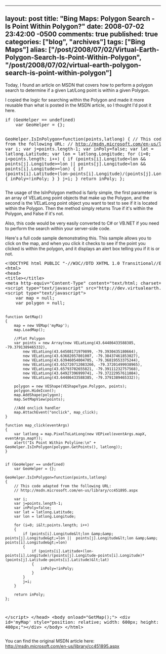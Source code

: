   ---
  layout: post
  title: "Bing Maps: Polygon Search - Is Point Within Polygon?"
  date: 2008-07-02 23:42:00 -0500
  comments: true
  published: true
  categories: ["blog", "archives"]
  tags: ["Bing Maps"]
  alias: ["/post/2008/07/02/Virtual-Earth-Polygon-Search-Is-Point-Within-Polygon", "/post/2008/07/02/virtual-earth-polygon-search-is-point-within-polygon"]
  ---
<!-- more -->
<p>Today, I found an article on MSDN that covers how to perform a polygon search to determine if a given Lat/Long point is within a given Polygon.</p>
<p>I copied the logic for searching within the Polygon and made it more reusable than what is posted in the MSDN article, so I thought I'd post it here.</p>
<pre class="brush: js; first-line: 1; tab-size: 4; toolbar: false; ">if (GeoHelper == undefined)
    var GeoHelper = {};

GeoHelper.IsInPolygon=function(points,latlong)
{
    // This code adapted from the following URL:
    // http://msdn.microsoft.com/en-us/library/cc451895.aspx
    var i;
    var j=points.length-1;
    var inPoly=false;
    var lat = latlong.Latitude;
    var lon = latlong.Longitude;
    for (i=0; i&lt;points.length; i++) 
    {
        if (points[i].Longitude&lt;lon &amp;&amp; points[j].Longitude&gt;=lon ||  points[j].Longitude&lt;lon &amp;&amp; points[i].Longitude&gt;=lon) 
        {
            if (points[i].Latitude+(lon-points[i].Longitude)/(points[j].Longitude-points[i].Longitude)*(points[j].Latitude-points[i].Latitude)&lt;lat) 
            {
                inPoly=!inPoly; 
            }
        }
        j=i; 
    }
    return inPoly; 
};</pre>
<p>The usage of the IsInPolygon method is fairly simple, the first parameter is an array of VELatLong point objects that make up the Polygon, and the second is the VELatLong point object you want to test to see if it is located within the Polygon. Then the method simply returns True if it's within the Polygon, and False if it's not.</p>
<p>Also, this code would be very easily converted to C# or VB.NET if you need to perform the search within your server-side code.</p>
<p>Here's a full code sample demonstrating this. This sample allows you to click on the map, and when you click it checks to see if the point you clicked is within the polygon, and it displays an alert box telling you if it is or not.</p>
<pre class="brush: xml; first-line: 1; tab-size: 4; toolbar: false; ">&lt;!DOCTYPE html PUBLIC "-//W3C//DTD XHTML 1.0 Transitional//EN" "http://www.w3.org/TR/xhtml1/DTD/xhtml1-transitional.dtd"&gt;
&lt;html&gt;
&lt;head&gt;
&lt;title&gt;&lt;/title&gt;
&lt;meta http-equiv="Content-Type" content="text/html; charset=utf-8"&gt;
&lt;script type="text/javascript" src="http://dev.virtualearth.net/mapcontrol/mapcontrol.ashx?v=6.1"&gt;&lt;/script&gt;
&lt;script type="text/javascript"&gt;
    var map = null;
    var polygon = null;

    function GetMap()
    {
        map = new VEMap('myMap');
        map.LoadMap();

        //Plot Polygon
        var points = new Array(new VELatLong(43.64486433588385, -79.3791389465332),
            new VELatLong(43.64508171979899, -79.3930435180664),
            new VELatLong(43.63682057801007, -79.38437461853027),
            new VELatLong(43.63946054004705, -79.36819553375244),
            new VELatLong(43.652720712083266, -79.37201499938965),
            new VELatLong(43.65793702655821, -79.39111232757568),
            new VELatLong(43.64927396999741, -79.37222957611084),
            new VELatLong(43.64486433588385, -79.3791389465332));

        polygon = new VEShape(VEShapeType.Polygon, points);
        polygon.HideIcon();
        map.AddShape(polygon);
        map.SetMapView(points);

        //Add onclick handler
        map.AttachEvent("onclick", map_click);
    }

    function map_click(eventArgs)
    {
        var latlong = map.PixelToLatLong(new VEPixel(eventArgs.mapX, eventArgs.mapY));
        alert("Is Point Within Polyline:\n" + GeoHelper.IsInPolygon(polygon.GetPoints(), latlong));
    }


    if (GeoHelper == undefined)
        var GeoHelper = {};

    GeoHelper.IsInPolygon=function(points,latlong)
    {
        // This code adapted from the following URL:
        // http://msdn.microsoft.com/en-us/library/cc451895.aspx

        var i;
        var j=points.length-1;
        var inPoly=false;
        var lat = latlong.Latitude;
        var lon = latlong.Longitude;

        for (i=0; i&lt;points.length; i++) 
        {
            if (points[i].Longitude&lt;lon &amp;&amp; points[j].Longitude&gt;=lon ||  points[j].Longitude&lt;lon &amp;&amp; points[i].Longitude&gt;=lon) 
            {
                if (points[i].Latitude+(lon-points[i].Longitude)/(points[j].Longitude-points[i].Longitude)*(points[j].Latitude-points[i].Latitude)&lt;lat) 
                {
                    inPoly=!inPoly; 
                }
            }
            j=i; 
        }

        return inPoly; 
    };
&lt;/script&gt;
&lt;/head&gt;
&lt;body onload="GetMap();"&gt;
  &lt;div id='myMap' style="position: relative; width: 600px; height: 400px;"&gt;&lt;/div&gt;
&lt;/body&gt;
&lt;/html&gt;</pre>
<p>You can find the original MSDN article here: <br /><a href="http://msdn.microsoft.com/en-us/library/cc451895.aspx">http://msdn.microsoft.com/en-us/library/cc451895.aspx</a></p>
